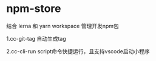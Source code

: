 # npm-store
结合 lerna 和 yarn workspace 管理开发npm包

1.cc-git-tag 自动生成tag

2.cc-cli-run script命令快捷运行，且支持vscode启动小程序
 
